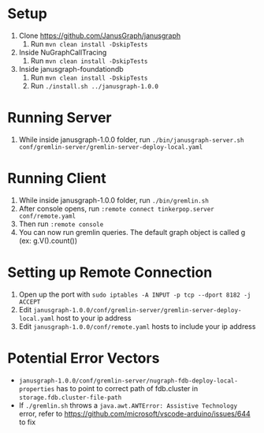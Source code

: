 # Setup
1. Clone https://github.com/JanusGraph/janusgraph
    1. Run `mvn clean install -DskipTests`
2. Inside NuGraphCallTracing
    1. Run `mvn clean install -DskipTests`
3. Inside janusgraph-foundationdb
    1. Run `mvn clean install -DskipTests`
    2. Run `./install.sh ../janusgraph-1.0.0`

# Running Server
1. While inside janusgraph-1.0.0 folder, run `./bin/janusgraph-server.sh conf/gremlin-server/gremlin-server-deploy-local.yaml`

# Running Client
1. While inside janusgraph-1.0.0 folder, run `./bin/gremlin.sh`
2. After console opens, run `:remote connect tinkerpop.server conf/remote.yaml`
3. Then run `:remote console` 
4. You can now run gremlin queries. The default graph object is called g (ex: g.V().count())

# Setting up Remote Connection
1. Open up the port with `sudo iptables -A INPUT -p tcp --dport 8182 -j ACCEPT`
2. Edit `janusgraph-1.0.0/conf/gremlin-server/gremlin-server-deploy-local.yaml` host to your ip address
3. Edit `janusgraph-1.0.0/conf/remote.yaml` hosts to include your ip address

# Potential Error Vectors
- `janusgraph-1.0.0/conf/gremlin-server/nugraph-fdb-deploy-local-properties` has to point to correct path of fdb.cluster in `storage.fdb.cluster-file-path`
- If `./gremlin.sh` throws a `java.awt.AWTError: Assistive Technology` error, refer to https://github.com/microsoft/vscode-arduino/issues/644 to fix
